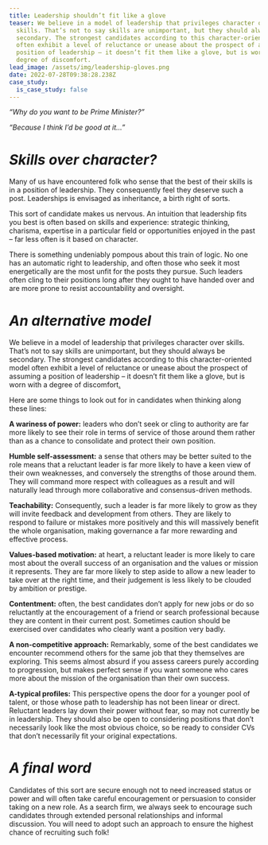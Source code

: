 ```yaml
---
title: Leadership shouldn’t fit like a glove
teaser: We believe in a model of leadership that privileges character over
  skills. That’s not to say skills are unimportant, but they should always be
  secondary. The strongest candidates according to this character-oriented model
  often exhibit a level of reluctance or unease about the prospect of assuming a
  position of leadership – it doesn’t fit them like a glove, but is worn with a
  degree of discomfort.
lead_image: /assets/img/leadership-gloves.png
date: 2022-07-28T09:38:28.238Z
case_study:
  is_case_study: false
---
```

*“Why do you want to be Prime Minister?”*

*“Because I think I’d be good at it...”*

# *Skills over character?*

Many of us have encountered [](<>)folk who sense that the best of their skills is in a position of leadership. They consequently feel they deserve such a post. Leaderships is envisaged as inheritance, a birth right of sorts. [](<>)

This sort of candidate makes us nervous. An intuition that leadership fits you best is often based on skills and experience: strategic thinking, charisma, expertise in a particular field or opportunities enjoyed in the past – far less often is it based on character.

There is something undeniably pompous about this train of logic. [](<>)No one has an automatic right to leadership, and often those who seek it most energetically are the most unfit for the posts they pursue. Such leaders often cling to their positions long after they ought to have handed over and are more prone to resist accountability and oversight.

# *An alternative model*

We believe in a model of leadership that privileges character over skills. That’s not to say skills are unimportant, but they should always be secondary. The strongest candidates according to this character-oriented model often exhibit a level of reluctance or unease about the prospect of assuming a position of leadership – it doesn’t fit them like a glove, but is worn with a degree of discomfort[.](<>)

Here are some things to look out for in candidates when thinking along these lines:

**A wariness of power:** leaders who don’t seek or cling to authority are far more likely to see their role in terms of service of those around them rather than as a chance to consolidate and protect their own position.

**Humble self-assessment:** a sense that others may be better suited to the role means that a reluctant leader is far more likely to have a keen view of their own weaknesses, and conversely the strengths of those around them. They will command more respect with colleagues as a result and will naturally lead through more collaborative and consensus-driven methods.

**Teachability:** Consequently, such a leader is far more likely to grow as they will invite feedback and development from others. They are likely to respond to failure or mistakes more positively and this will massively benefit the whole organisation, making governance a far more rewarding and effective process.

**Values-based motivation:** at heart, a reluctant leader is more likely to care most about the overall success of an organisation and the values or mission it represents. They are far more likely to step aside to allow a new leader to take over at the right time, and their judgement is less likely to be clouded by ambition or prestige.

**Contentment:** often, the best candidates don’t apply for new jobs or do so reluctantly at the encouragement of a friend or search professional because they are content in their current post. Sometimes caution should be exercised over candidates who clearly want a position very badly.

**A non-competitive approach:** Remarkably, some of the best candidates we encounter recommend others for the same job that they themselves are exploring. This seems almost absurd if you assess careers purely according to progression, but makes perfect sense if you want someone who cares more about the mission of the organisation than their own success.

**A-typical profiles:** This perspective opens the door for a younger pool of talent, or those whose path to leadership has not been linear or direct. Reluctant leaders lay down their power without fear, so may not currently be in leadership. They should also be open to considering positions that don’t necessarily look like the most obvious choice, so be ready to consider CVs that don’t necessarily fit your original expectations.

# *A final word*

Candidates of this sort are secure enough not to need increased status or power and will often take careful encouragement or persuasion to consider taking on a new role. As a search firm, we always seek to encourage such candidates through extended personal relationships and informal discussion. You will need to adopt such an approach to ensure the highest chance of recruiting such folk!